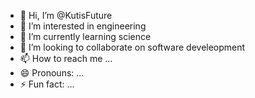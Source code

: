 - 👋 Hi, I’m @KutisFuture
- 👀 I’m interested in engineering
- 🌱 I’m currently learning science
- 💞️ I’m looking to collaborate on software develeopment
- 📫 How to reach me ...
- 😄 Pronouns: ...      
- ⚡ Fun fact: ...

<!---
KutisFuture/KutisFuture is a ✨ special ✨ repository because its `README.md` (this file) appears on your GitHub profile.
You can click the Preview link to take a look at your changes.
--->
